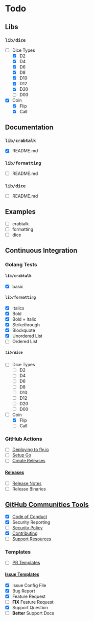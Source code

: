 # Todo

<!-- ## Crabot General -->

## Libs

### `lib/dice`

- [ ] Dice Types
  - [x] D2
  - [x] D4
  - [x] D6
  - [x] D8
  - [x] D10
  - [x] D12
  - [x] D20
  - [ ] D00
- [x] Coin
  - [x] Flip
  - [x] Call

## Documentation

### `lib/crabtalk`

- [x] README.md

### `lib/formatting`

- [ ] README.md

### `lib/dice`

- [ ] README.md

## Examples

- [ ] crabtalk
- [ ] formatting
- [ ] dice

## Continuous Integration

### Golang Tests

#### `lib/crabtalk`

- [x] basic

#### `lib/formatting`

- [x] Italics
- [x] Bold
- [x] Bold + Italic
- [x] Strikethrough
- [x] Blockquote
- [x] Unordered List
- [ ] Ordered List

##### `lib/dice`

- [ ] Dice Types
  - [ ] D2
  - [ ] D4
  - [ ] D6
  - [ ] D8
  - [ ] D10
  - [ ] D12
  - [ ] D20
  - [ ] D00
- [ ] Coin
  - [x] Flip
  - [ ] Call

<!-- ### [Git Hooks](https://git-scm.com/book/en/v2/Customizing-Git-Git-Hooks) -->

### GitHub Actions

- [ ] [Deploying to fly.io](https://fly.io/docs/app-guides/continuous-deployment-with-github-actions/)
- [ ] [Setup Go](https://github.com/actions/setup-go/)
- [ ] [Create Releases](https://docs.github.com/repositories/releasing-projects-on-github/managing-releases-in-a-repository)
<!-- - [ ] GitHub Pages -->

#### [Releases](https://docs.github.com/repositories/releasing-projects-on-github/about-releases)

- [ ] [Release Notes](https://docs.github.com/repositories/releasing-projects-on-github/automatically-generated-release-notes)
- [ ] Release Binaries

## [GitHub Communities Tools](https://docs.github.com/communities)

- [x] [Code of Conduct](https://docs.github.com/communities/setting-up-your-project-for-healthy-contributions/adding-a-code-of-conduct-to-your-project)
- [x] Security Reporting
- [ ] [Security Policy](https://docs.github.com/code-security/getting-started/adding-a-security-policy-to-your-repository)
- [x] [Contributing](https://docs.github.com/communities/setting-up-your-project-for-healthy-contributions/setting-guidelines-for-repository-contributors)
- [ ] [Support Resources](https://docs.github.com/communities/setting-up-your-project-for-healthy-contributions/adding-support-resources-to-your-project)

### Templates

- [ ] [PR Templates](https://docs.github.com/communities/using-templates-to-encourage-useful-issues-and-pull-requests/creating-a-pull-request-template-for-your-repository)

#### [Issue Templates](https://docs.github.com/communities/using-templates-to-encourage-useful-issues-and-pull-requests/syntax-for-issue-forms)

- [x] Issue Config File
- [x] Bug Report
- [x] Feature Request
- [ ] **FIX** Feature Request
- [x] Support Question
- [ ] **Better** Support Docs
